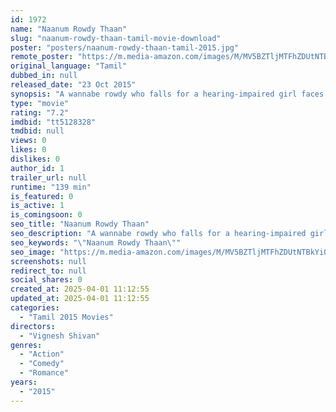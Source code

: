 ```yaml
---
id: 1972
name: "Naanum Rowdy Thaan"
slug: "naanum-rowdy-thaan-tamil-movie-download"
poster: "posters/naanum-rowdy-thaan-tamil-2015.jpg"
remote_poster: "https://m.media-amazon.com/images/M/MV5BZTljMTFhZDUtNTBkYi00ZDFmLTgxNjUtNzBjMmEyZDE0YzZmXkEyXkFqcGc@._V1_SX300.jpg"
original_language: "Tamil"
dubbed_in: null
released_date: "23 Oct 2015"
synopsis: "A wannabe rowdy who falls for a hearing-impaired girl faces a dilemma when the girl makes a shocking request."
type: "movie"
rating: "7.2"
imdbid: "tt5128328"
tmdbid: null
views: 0
likes: 0
dislikes: 0
author_id: 1
trailer_url: null
runtime: "139 min"
is_featured: 0
is_active: 1
is_comingsoon: 0
seo_title: "Naanum Rowdy Thaan"
seo_description: "A wannabe rowdy who falls for a hearing-impaired girl faces a dilemma when the girl makes a shocking request."
seo_keywords: "\"Naanum Rowdy Thaan\""
seo_image: "https://m.media-amazon.com/images/M/MV5BZTljMTFhZDUtNTBkYi00ZDFmLTgxNjUtNzBjMmEyZDE0YzZmXkEyXkFqcGc@._V1_SX300.jpg"
screenshots: null
redirect_to: null
social_shares: 0
created_at: 2025-04-01 11:12:55
updated_at: 2025-04-01 11:12:55
categories:
  - "Tamil 2015 Movies"
directors:
  - "Vignesh Shivan"
genres:
  - "Action"
  - "Comedy"
  - "Romance"
years:
  - "2015"
---
```

